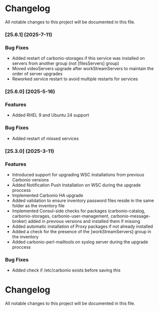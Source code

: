# Changelog

All notable changes to this project will be documented in this file. 


### [25.6.1] (2025-7-11)


### Bug Fixes
* Added restart of carbonio-storages if this service was installed on servers from another group (not [filesServers] group)
* Moved videoServers upgrade after workStreamServers to maintain the order of server upgrades
* Reworked service restart to avoid multiple restarts for services

### [25.6.0] (2025-5-16)


### Features
* Added RHEL 9 and Ubuntu 24 support 

### Bug Fixes
* Added restart of missed services

### [25.3.0] (2025-3-11)


### Features
* Introduced support for upgrading WSC installations from previous Carbonio versions
* Added Notification Push Installation on WSC during the upgrade proccess
* Implemented Carbonio HA upgrade
* Added validation to ensure inventory password files reside in the same folder as the inventory file
* Implemented Consul-side checks for packages (carbonio-catalog, carbonio-storages, carbonio-user-management, carbonio-message-broker) added in previous versions and installed them if missing
* Added automatic installation of Proxy packages if not already installed
* Added a check for the presence of the [workStreamServers] group in the inventory
* Added carbonio-perl-mailtools on syslog server during the upgrade proccess


### Bug Fixes
* Added check if /etc/carbonio exists before saving this


# Changelog

All notable changes to this project will be documented in this file. 
